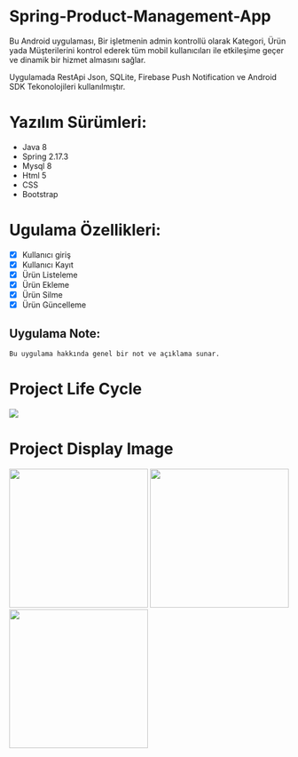 # Spring-Product-Management-App
<p> 
Bu Android uygulaması, Bir işletmenin admin kontrollü olarak Kategori, Ürün yada Müşterilerini kontrol ederek tüm mobil kullanıcıları ile etkileşime geçer ve dinamik bir hizmet almasını sağlar.

Uygulamada RestApi Json, SQLite, Firebase Push Notification ve Android SDK Tekonolojileri kullanılmıştır.
</p>

# Yazılım Sürümleri:
- Java 8
- Spring 2.17.3
- Mysql 8
- Html 5
- CSS
- Bootstrap
    
# Ugulama Özellikleri:
- [x] Kullanıcı giriş
- [x] Kullanıcı Kayıt
- [x] Ürün Listeleme
- [x] Ürün Ekleme
- [x] Ürün Silme
- [x] Ürün Güncelleme

## Uygulama Note:
```
Bu uygulama hakkında genel bir not ve açıklama sunar.
```


# Project Life Cycle
<img src="https://github.com/hakanozer/spring-mvc-note-app/blob/main/project_images/diyagram_1.png" style="max-width:100%;">

# Project Display Image
<p>
<a href="https://github.com/hakanozer/spring-mvc-note-app/blob/main/project_images/1.png" target="_blank">
<img src="https://github.com/hakanozer/spring-mvc-note-app/blob/main/project_images/1.png" width="250" style="max-width:100%;"></a>
<a href="https://github.com/hakanozer/spring-mvc-note-app/blob/main/project_images/2.png" target="_blank">
<img src="https://github.com/hakanozer/spring-mvc-note-app/blob/main/project_images/2.png" width="250" style="max-width:100%;"></a>
<a href="https://github.com/hakanozer/spring-mvc-note-app/blob/main/project_images/3.png" target="_blank">
<img src="https://github.com/hakanozer/spring-mvc-note-app/blob/main/project_images/3.png" width="250" style="max-width:100%;"></a>
</p>
